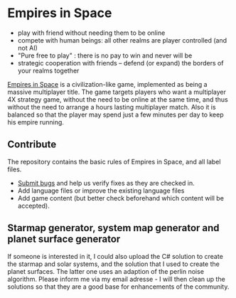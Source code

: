 # Empires in Space

* play with friend without needing them to be online
* compete with human beings: all other realms are player controlled (and not AI)
* "Pure free to play" : there is no pay to win and never will be
* strategic cooperation with friends – defend (or expand) the borders of your realms together

[Empires in Space](http://www.empiresinspace.com/) is a civilization-like game, implemented as being a massive multiplayer title.
The game targets players who want a multiplayer 4X strategy game, without the need to be online at the same time, and thus without the need to arrange a hours lasting multiplayer match. Also it is balanced so that the player may spend just a few minutes per day to keep his empire running. 


## Contribute

The repository contains the basic rules of Empires in Space, and all label files.
* [Submit bugs](https://github.com/Skratti/EmpiresInSpace/issues) and help us verify fixes as they are checked in.
* Add language files or improve the existing language files
* Add game content (but better check beforehand which content will be accepted).

## Starmap generator, system map generator and planet surface generator

If someone is interested in it, I could also upload the C# solution to create the starmap and solar systems, and the solution that I used to create the planet surfaces. The latter one uses an adaption of the perlin noise algorithm. Please inform me via my email adresse - I will then clean up the solutions so that they are a good base for enhancements of the community.

